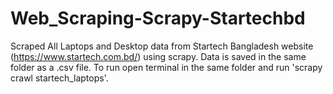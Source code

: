 # Web_Scraping-Scrapy-Startechbd
Scraped All Laptops and Desktop data from Startech Bangladesh website (https://www.startech.com.bd/) using scrapy.
Data is saved in the same folder as a .csv file.
To run open terminal in the same folder and run 'scrapy crawl startech_laptops'.
